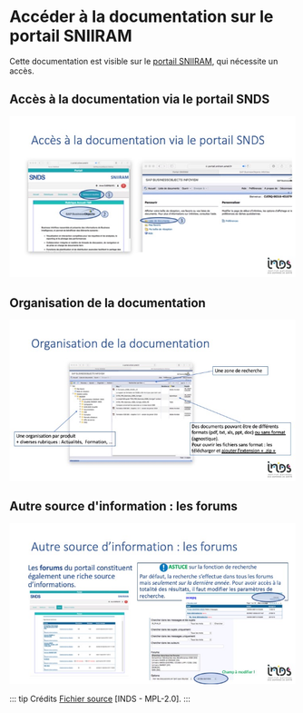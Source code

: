 # Accéder à la documentation sur le portail SNIIRAM
<!-- SPDX-License-Identifier: MPL-2.0 -->

Cette documentation est visible sur le [portail SNIIRAM](https://portail.sniiram.ameli.fr/), qui nécessite un accès. 

## Accès à la documentation via le portail SNDS
![](/files/INDS/2019INDS_Trouver_la_doc_sur_le_portail_SNDS/Diapositive2.jpeg)

## Organisation de la documentation 
![](/files/INDS/2019INDS_Trouver_la_doc_sur_le_portail_SNDS/Diapositive3.jpeg)

## Autre source d'information : les forums
![](/files/INDS/2019INDS_Trouver_la_doc_sur_le_portail_SNDS/Diapositive4.jpeg)

::: tip Crédits
[Fichier source](/files/INDS/2019INDS_Trouver_la_doc_sur_le_portail_SNDS/2019_INDS_Trouver-la-doc-sur-le-portail-SNDS_MPL-2.0.pptx) [INDS - MPL-2.0].
:::
